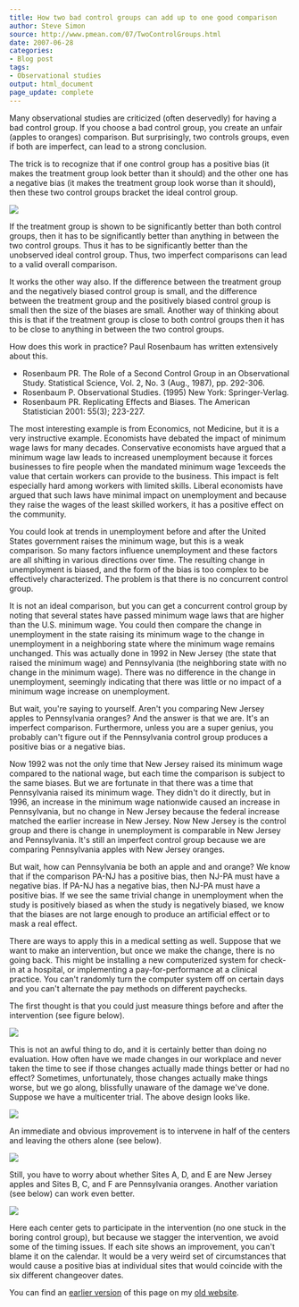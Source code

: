 ```yaml
---
title: How two bad control groups can add up to one good comparison
author: Steve Simon
source: http://www.pmean.com/07/TwoControlGroups.html
date: 2007-06-28
categories:
- Blog post
tags:
- Observational studies
output: html_document
page_update: complete
---
```


Many observational studies are criticized (often deservedly) for having a bad control group. If you choose a bad control group, you create an unfair (apples to oranges) comparison. But surprisingly, two controls groups, even if both are imperfect, can lead to a strong conclusion.

The trick is to recognize that if one control group has a positive bias (it makes the treatment group look better than it should) and the other one has a negative bias (it makes the treatment group look worse than it should), then these two control groups bracket the ideal control group.

![](http://www.pmean.com/new-images/07/TwoControlGroups01.gif)

If the treatment group is shown to be significantly better than both control groups, then it has to be significantly better than anything in between the two control groups. Thus it has to be significantly better than the unobserved ideal control group. Thus, two imperfect comparisons can lead to a valid overall comparison.

It works the other way also. If the difference between the treatment group and the negatively biased control group is small, and the difference between the treatment group and the positively biased control group is small then the size of the biases are small. Another way of thinking about this is that if the treatment group is close to both control groups then it has to be close to anything in between the two control groups.

How does this work in practice? Paul Rosenbaum has written extensively about this.

+ Rosenbaum PR. The Role of a Second Control Group in an Observational Study. Statistical Science, Vol. 2, No. 3 (Aug., 1987), pp. 292-306.
+ Rosenbaum P. Observational Studies. (1995) New York: Springer-Verlag. 
+ Rosenbaum PR. Replicating Effects and Biases. The American Statistician 2001: 55(3); 223-227.

The most interesting example is from Economics, not Medicine, but it is a very instructive example. Economists have debated the impact of minimum wage laws for many decades. Conservative economists have argued that a minimum wage law leads to increased unemployment because it forces businesses to fire people when the mandated minimum wage 1exceeds the value that certain workers can provide to the business. This impact is felt especially hard among workers with limited skills. Liberal economists have argued that such laws have minimal impact on unemployment and because they raise the wages of the least skilled workers, it has a positive effect on the community.

You could look at trends in unemployment before and after the United States government raises the minimum wage, but this is a weak comparison. So many factors influence unemployment and these factors are all shifting in various directions over time. The resulting change in unemployment is biased, and the form of the bias is too complex to be effectively characterized. The problem is that there is no concurrent control group.

It is not an ideal comparison, but you can get a concurrent control group by noting that several states have passed minimum wage laws that are higher than the U.S. minimum wage. You could then compare the change in unemployment in the state raising its minimum wage to the change in unemployment in a neighboring state where the minimum wage remains unchanged. This was actually done in 1992 in New Jersey (the state that raised the minimum wage) and Pennsylvania (the neighboring state with no change in the minimum wage). There was no difference in the change in unemployment, seemingly indicating that there was little or no impact of a minimum wage increase on unemployment.

But wait, you're saying to yourself. Aren't you comparing New Jersey apples to Pennsylvania oranges? And the answer is that we are. It's an imperfect comparison. Furthermore, unless you are a super genius, you probably can't figure out if the Pennsylvania control group produces a positive bias or a negative bias.

Now 1992 was not the only time that New Jersey raised its minimum wage compared to the national wage, but each time the comparison is subject to the same biases. But we are fortunate in that there was a time that Pennsylvania raised its minimum wage. They didn't do it directly, but in 1996, an increase in the minimum wage nationwide caused an increase in Pennsylvania, but no change in New Jersey because the federal increase matched the earlier increase in New Jersey. Now New Jersey is the control group and there is change in unemployment is comparable in New Jersey and Pennsylvania. It's still an imperfect control group because we are comparing Pennsylvania apples with New Jersey oranges.

But wait, how can Pennsylvania be both an apple and and orange? We know that if the comparison PA-NJ has a positive bias, then NJ-PA must have a negative bias.   If PA-NJ has a negative bias, then NJ-PA must have a positive bias. If we see the same trivial change in unemployment when the study is positively biased as when the study is negatively biased, we know that the biases are not large enough to produce an artificial effect or to mask a real effect.

There are ways to apply this in a medical setting as well. Suppose that we want to make an intervention, but once we make the change, there is no going back. This might be installing a new computerized system for check-in at a hospital, or implementing a pay-for-performance at a clinical practice. You can't randomly turn the computer system off on certain days and you can't alternate the pay methods on different paychecks.

The first thought is that you could just measure things before and after the intervention (see figure below).

![](http://www.pmean.com/new-images/07/TwoControlGroups02.gif)

This is not an awful thing to do, and it is certainly better than doing no evaluation. How often have we made changes in our workplace and never taken the time to see if those changes actually made things better or had no effect? Sometimes, unfortunately, those changes actually make things worse, but we go along, blissfully unaware of the damage we've done. Suppose we have a multicenter trial. The above design looks like.

![](http://www.pmean.com/new-images/07/TwoControlGroups03.gif)

An immediate and obvious improvement is to intervene in half of the centers and leaving the others alone (see below).

![](http://www.pmean.com/new-images/07/TwoControlGroups04.gif)

Still, you have to worry about whether Sites A, D, and E are New Jersey apples and Sites B, C, and F are Pennsylvania oranges. Another variation (see below) can work even better.

![](http://www.pmean.com/new-images/07/TwoControlGroups05.gif)

Here each center gets to participate in the intervention (no one stuck in the boring control group), but because we stagger the intervention, we avoid some of the timing issues. If each site shows an improvement, you can't blame it on the calendar. It would be a very weird set of circumstances that would cause a positive bias at individual sites that would coincide with the six different changeover dates.

You can find an [earlier version][sim1] of this page on my [old website][sim2].

[sim1]: http://www.pmean.com/07/TwoControlGroups.html
[sim2]: http://www.pmean.com

